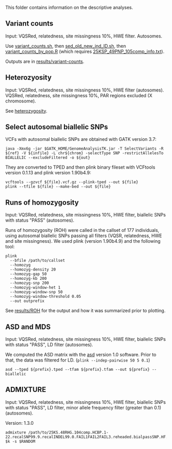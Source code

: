 This folder contains information on the descriptive analyses.

## Variant counts

Input: VQSRed, relatedness, site missingness 10%, HWE filter. Autosomes.

Use [variant_counts.sh](variant_counts.sh), then [sed_old_new_ind_ID.sh](sed_old_new_ind_ID.sh), then [variant_counts_by_pop.R](variant_counts_by_pop.R) (which requires [25KSP_49PNP_105comp_info.txt](25KSP_49PNP_105comp_info.txt)).

Outputs are in [results/variant-counts](../results/variant-counts).

## Heterozyosity

Input: VQSRed, relatedness, site missingness 10%, HWE filter (autosomes). VQSRed, relatedness, site missingness 10%, PAR regions excluded (X chromosome).

See [heterozygosity](heterozygosity).

## Select autosomal biallelic SNPs

VCFs with autosomal biallelic SNPs are obtained with GATK version 3.7:

```
java -Xmx6g -jar $GATK_HOME/GenomeAnalysisTK.jar -T SelectVariants -R ${ref} -V ${infile} -L chr${chrom} -selectType SNP -restrictAllelesTo BIALLELIC --excludeFiltered -o ${out}
```
They are converted to TPED and then plink binary fileset with VCFtools version 0.1.13 and plink version 1.90b4.9:
```
vcftools --gzvcf ${file}.vcf.gz --plink-tped --out ${file}
plink --tfile ${file} --make-bed --out ${file}
```

## Runs of homozygosity

Input: VQSRed, relatedness, site missingness 10%, HWE filter, biallelic SNPs with status "PASS" (autosomes).

Runs of homozygosity (ROH) were called in the callset of 177 individuals, using autosomal biallelic SNPs passing all filters (VQSR, relatedness, HWE and site missingness). We used plink (version 1.90b4.9) and the following tool:

```
plink
  --bfile /path/to/callset
  --homozyg
  --homozyg-density 20
  --homozyg-gap 50
  --homozyg-kb 200
  --homozyg-snp 200
  --homozyg-window-het 1
  --homozyg-window-snp 50
  --homozyg-window-threshold 0.05
  --out outprefix
```
See [results/ROH](../results/ROH) for the output and how it was summarized prior to plotting.

## ASD and MDS

Input: VQSRed, relatedness, site missingness 10%, HWE filter, biallelic SNPs with status "PASS", LD filter (autosomes).

We computed the ASD matrix with the [asd](https://github.com/szpiech/asd/tree/master) version 1.0 software. Prior to that, the data was filtered for LD. (`plink --indep-pairwise 50 5 0.1`)

```
asd --tped ${prefix}.tped --tfam ${prefix}.tfam --out ${prefix} --biallelic
```

## ADMIXTURE

Input: VQSRed, relatedness, site missingness 10%, HWE filter, biallelic SNPs with status "PASS", LD filter, minor allele frequency filter (greater than 0.1) (autosomes).

Version: 1.3.0

```
admixture /path/to/25KS.48RHG.104comp.HCBP.1-22.recalSNP99.9.recalINDEL99.0.FAIL1FAIL2FAIL3.reheaded.bialpassSNP.HF.indeppairwise_50_5_0.1.maf0.1.bed $k -s $RANDOM

```
